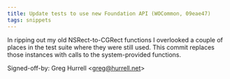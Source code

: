 ```yaml
---
title: Update tests to use new Foundation API (WOCommon, 09eae47)
tags: snippets
---
```


In ripping out my old NSRect-to-CGRect functions I overlooked a couple of places in the test suite where they were still used. This commit replaces those instances with calls to the system-provided functions.

Signed-off-by: Greg Hurrell &lt;greg@hurrell.net&gt;

